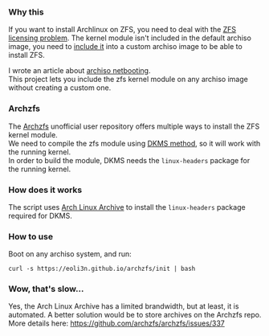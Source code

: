 ### Why this

If you want to install Archlinux on ZFS, you need to deal with the [ZFS licensing problem](https://wiki.archlinux.org/index.php/ZFS). The kernel module isn't included in the default archiso image, you need to [include it](https://wiki.archlinux.org/index.php/ZFS#Embed_the_archzfs_packages_into_an_archiso) into a custom archiso image to be able to install ZFS.

I wrote an article about [archiso netbooting](https://eoli3n.github.io/archlinux/2020/04/25/recovery.html).  
This project lets you include the zfs kernel module on any archiso image without creating a custom one.

### Archzfs

The [Archzfs](https://github.com/archzfs/archzfs/wiki) unofficial user repository offers multiple ways to install the ZFS kernel module.  
We need to compile the zfs module using [DKMS method](https://wiki.archlinux.org/index.php/ZFS#DKMS), so it will work with the running kernel.  
In order to build the module, DKMS needs the ``linux-headers`` package for the running kernel.

### How does it works

The script uses [Arch Linux Archive](https://wiki.archlinux.org/index.php/Arch_Linux_Archive#How_to_restore_all_packages_to_a_specific_date) to install the ``linux-headers`` package required for DKMS. 

### How to use

Boot on any archiso system, and run:
```
curl -s https://eoli3n.github.io/archzfs/init | bash
```

### Wow, that's slow...

Yes, the Arch Linux Archive has a limited brandwidth, but at least, it is automated.
A better solution would be to store archives on the Archzfs repo.
More details here: https://github.com/archzfs/archzfs/issues/337
